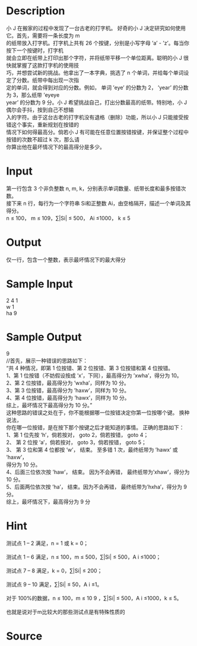 
# Description

<div class="content"><div>小 J 在搬家的过程中发现了一台古老的打字机。 好奇的小 J 决定研究如何使用它。首先，需要将一条长度为 m </div>
<div>的纸带放入打字机。打字机上共有 26 个按键，分别是小写字母 ’a’ - ’z’。每当你按下一个按键时，打字机</div>
<div>就会立即在纸带上打印出那个字符，并将纸带平移一个单位距离。聪明的小 J 很快就掌握了这款打字机的使用技</div>
<div>巧，并想尝试新的挑战。他拿出了一本字典，挑选了 n 个单词，并给每个单词设定了分数。纸带中每出现一次指</div>
<div>定的单词，就会得到对应的分数。例如， 单词 ’eye’ 的分数为 2， ’year’ 的分数为 3，那么纸带 ’eyeye</div>
<div>year’ 的分数为 9 分。小 J 希望挑战自己，打出分数最高的纸带。特别地，小 J 偶尔会手抖，按到自己不想输</div>
<div>入的字符。由于这台古老的打字机没有退格（删除）功能，所以小 J 只能接受按错这个事实，重新规划在按错的</div>
<div>情况下如何得最高分。倘若小 J 有可能在任意位置按错按键，并保证整个过程中按错的次数不超过 k 次，那么请</div>
<div>你算出他在最坏情况下的最高得分是多少。</div>
<div></div>
<p></p></div>

# Input

<div class="content"><div>第一行包含 3 个非负整数 n, m, k，分别表示单词数量、纸带长度和最多按错次数。</div>
<div>接下来 n 行，每行为一个字符串 Si和正整数 Ai，由空格隔开，描述一个单词及其得分。</div>
<div>n ≤ 100， m ≤ 109，∑|Si| ≤ 500， Ai ≤1000， k ≤ 5</div>
<div></div>
<p></p></div>

# Output

<div class="content"><div>仅一行，包含一个整数，表示最坏情况下的最大得分</div>
<div></div>
<div></div>
<p></p></div>

# Sample Input

<div class="content"><span class="sampledata">2 4 1<br/>
w 1<br/>
ha 9</span></div>

# Sample Output

<div class="content"><span class="sampledata">9<br/>
//首先，展示一种错误的思路如下：<br/>
“共 4 种情况，即第 1 位按错、第 2 位按错、第 3 位按错和第 4 位按错。<br/>
1、第 1 位按错（不妨假设按成 ’x’，下同），最高得分为 ’xwha’，得分为 10。<br/>
2、第 2 位按错，最高得分为 ’wxha’，同样为 10 分。<br/>
3、第 3 位按错，最高得分为 ’haxw’，同样为 10 分。<br/>
4、第 4 位按错，最高得分为 ’hawx’，同样为 10 分。<br/>
综上，最坏情况下最高得分为 10 分。”<br/>
这种思路的错误之处在于，你不能根据哪一位按错决定你第一位按哪个键。 换种说法，<br/>
你在哪一位按错，是在按下那个按键之后才能知道的事情。 正确的思路如下：<br/>
1、第 1 位先按 ’h’，倘若按对， goto 2，倘若按错， goto 4；<br/>
2、 第 2 位按 ’a’，倘若按对， goto 3，倘若按错， goto 5；<br/>
3、 第 3 位和第 4 位都按 ’w’， 结束。 至多错 1 次，最终纸带为 ’hawx’ 或 ’haxw’，<br/>
得分为 10 分。<br/>
4、后面三位依次按 ’haw’， 结束。 因为不会再错， 最终纸带为’xhaw’，得分为 10 分。<br/>
5、后面两位依次按 ’ha’， 结束。因为不会再错， 最终纸带为’hxha’，得分为 9 分。<br/>
综上，最坏情况下，最高得分为 9 分</span></div>

# Hint

<div class="content"><p></p><div>测试点 1 – 2 满足，n = 1 或 k = 0；</div><br/>
<div>测试点 1 – 6 满足，n ≤ 100，m ≤ 500，∑|Si| ≤ 500，A i ≤1000；</div><br/>
<div>测试点 7 – 8 满足，k = 0，∑|Si| ≤ 200；</div><br/>
<div>测试点 9 – 10 满足，∑|Si| ≤ 50，A i ≤1。</div><br/>
<div>对于 100%的数据，n ≤ 100，m ≤ 10 9 ，∑|Si| ≤ 500，A i ≤1000，k ≤ 5。</div><br/>
<div>也就是说对于m比较大的那些测试点是有特殊性质的</div><p></p></div>

# Source

<div class="content"><p><a href="problemset.php?search="></a></p></div>

